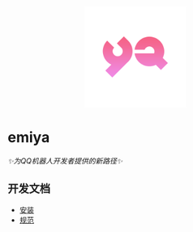 
<p align='center'>
<img src='YA.png' width='200' alt='logo' aling='middle'/>
</p>

#   emiya


_✨为QQ机器人开发者提供的新路径✨_

## 开发文档


- [安装](./docs/启动文档.md)
- [规范](./docs/规范.md)
